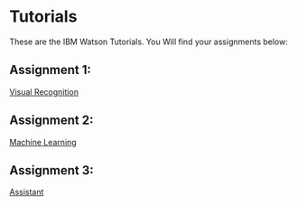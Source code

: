 # Tutorials
These are the IBM Watson Tutorials. You Will find your assignments below:
## Assignment 1: 
   [Visual Recognition](https://github.com/efwoods/Tutorials/Watson-Visual-Recognition-GUI.md)
## Assignment 2:
   [Machine Learning](https://github.com/shauryg/Watson-CI/tree/master/Tutorials/Machine%20Learning)
## Assignment 3:
   [Assistant](https://github.com/efwoods/Tutorials/blob/master/Assistant.md)
